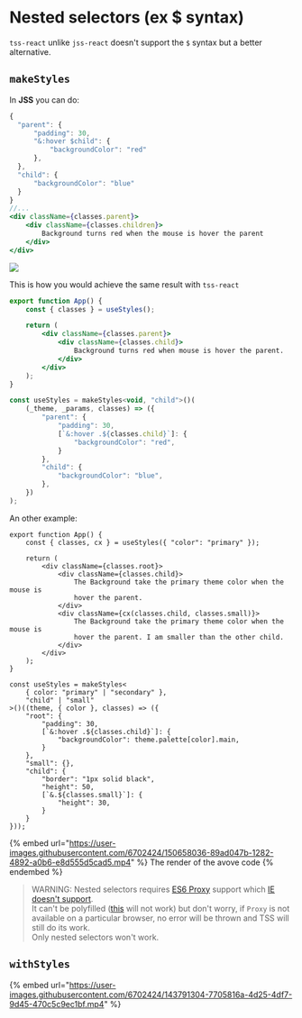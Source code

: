 # Nested selectors (ex $ syntax)

`tss-react` unlike `jss-react` doesn't support the `$` syntax but a better alternative.

## `makeStyles`

In **JSS** you can do:

```jsx
{
  "parent": {
      "padding": 30,
      "&:hover $child": {
          "backgroundColor": "red"
      },
  },
  "child": {
      "backgroundColor": "blue"
  }
}
//...
<div className={classes.parent}>
    <div className={classes.children}>
        Background turns red when the mouse is hover the parent
    </div>
</div>
```

![](https://user-images.githubusercontent.com/6702424/129976981-0637235a-570e-427e-9e77-72d100df0c36.gif)

This is how you would achieve the same result with `tss-react`

```jsx
export function App() {
    const { classes } = useStyles();

    return (
        <div className={classes.parent}>
            <div className={classes.child}>
                Background turns red when mouse is hover the parent.
            </div>
        </div>
    );
}

const useStyles = makeStyles<void, "child">()(
    (_theme, _params, classes) => ({
        "parent": {
            "padding": 30,
            [`&:hover .${classes.child}`]: {
                "backgroundColor": "red",
            }
        },
        "child": {
            "backgroundColor": "blue",
        },
    })
);
```

An other example:

```tsx
export function App() {
    const { classes, cx } = useStyles({ "color": "primary" });

    return (
        <div className={classes.root}>
            <div className={classes.child}>
                The Background take the primary theme color when the mouse is
                hover the parent.
            </div>
            <div className={cx(classes.child, classes.small)}>
                The Background take the primary theme color when the mouse is
                hover the parent. I am smaller than the other child.
            </div>
        </div>
    );
}

const useStyles = makeStyles<
    { color: "primary" | "secondary" },
    "child" | "small"
>()((theme, { color }, classes) => ({
    "root": {
        "padding": 30,
        [`&:hover .${classes.child}`]: {
            "backgroundColor": theme.palette[color].main,
        }
    },
    "small": {},
    "child": {
        "border": "1px solid black",
        "height": 50,
        [`&.${classes.small}`]: {
            "height": 30,
        }
    }
}));
```

{% embed url="https://user-images.githubusercontent.com/6702424/150658036-89ad047b-1282-4892-a0b6-e8d555d5cad5.mp4" %}
The render of the avove code
{% endembed %}

> WARNING: Nested selectors requires [ES6 Proxy](https://developer.mozilla.org/en-US/docs/Web/JavaScript/Reference/Global\_Objects/Proxy) support which [IE doesn't support](https://developer.mozilla.org/en-US/docs/Web/JavaScript/Reference/Global\_Objects/Proxy#browser\_compatibility).\
> It can't be polyfilled ([this](https://github.com/GoogleChrome/proxy-polyfill) will not work) but don't worry, if `Proxy` is not available on a particular browser, no error will be thrown and TSS will still do its work.\
> Only nested selectors won't work.

## `withStyles`

{% embed url="https://user-images.githubusercontent.com/6702424/143791304-7705816a-4d25-4df7-9d45-470c5c9ec1bf.mp4" %}
